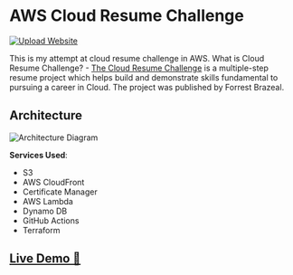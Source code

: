 # AWS Cloud Resume Challenge
[![Upload 
Website](https://github.com/bhardwajcr7/aws-resume-challenge/actions/workflows/front-end-CICD.yml/badge.svg)](https://github.com/bhardwajcr7/aws-resume-challenge/actions/workflows/front-end-CICD.yml)

This is my attempt at cloud resume challenge in AWS.
What is Cloud Resume Challenge? - [The Cloud Resume Challenge](https://cloudresumechallenge.dev/) is a multiple-step resume project which helps build and demonstrate skills fundamental to pursuing a career in Cloud. The project was published by Forrest Brazeal.

## Architecture

![Architecture Diagram](/img/AWS-Architecture-Cloud-resume-challenge.png)

**Services Used**:

- S3
- AWS CloudFront
- Certificate Manager
- AWS Lambda
- Dynamo DB
- GitHub Actions
- Terraform

## [Live Demo 🔗](https://sanyog.pslcoud.in)

 

